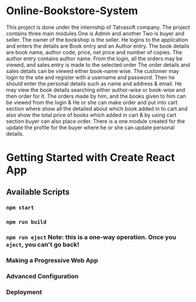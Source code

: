 # Online-Bookstore-System
This project is done under the internship of Tatvasoft company. 
The project contains three main modules One is Admin and another Two is buyer and seller. The owner of the bookshop is the seller. He logins to the application and enters the details are Book entry and an Author entry. The book details are book name, author code, price, net price and number of copies. The author entry contains author name. From the login, all the orders may be viewed, and sales entry is made to the selected order The order details and sales details can be viewed either book-name wise. The customer may login to the site and register with a username and password. Then he should enter the personal details such as name and address & email. He may view the book details searching either author-wise or book-wise and then order for it. The orders made by him, and the books given to him can be viewed from the login & He or she can make order and put into cart section where show all the detailed about which book added in to cart and also show the total price of books which added in cart & by using cart section buyer can also place order. There is a one module created for the update the profile for the buyer where he or she can update personal details.




# Getting Started with Create React App
## Available Scripts
### `npm start`
### `npm run build`
### `npm run eject` **Note: this is a one-way operation. Once you `eject`, you can't go back!**
### Making a Progressive Web App
### Advanced Configuration
### Deployment
